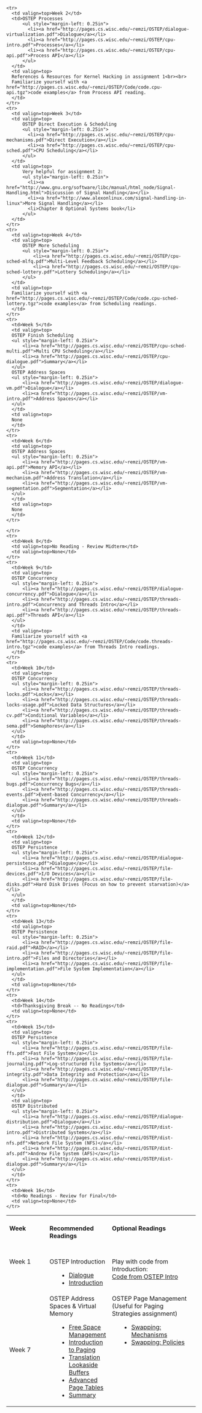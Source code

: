 <table border="0">
  <tbody>
    <tr>
      <td style="vertical-align: top; font-weight: bold;" width="150">
		<strong><h4>Week</h4></strong><br>
      </td>
      <td style="vertical-align: top; font-weight: bold;" >
        <strong><h4>Recommended Readings</h4></strong><br>
      </td>
      <td style="vertical-align: top; font-weight: bold;" width="300">
        <strong><h4>Optional Readings</h4></strong><br>
      </td>
    </tr>
    <tr>
      <td valign=top>Week 1</td>
      <td>OSTEP Introduction
          <ul style="margin-left: 0.25in">
            <li><a href="http://pages.cs.wisc.edu/~remzi/OSTEP/dialogue-threeeasy.pdf">Dialogue</a></li>
            <li><a href="http://pages.cs.wisc.edu/~remzi/OSTEP/intro.pdf">Introduction</a></li>
          </ul>
      </td>
      <td valign=top>Play with code from Introduction:
      <br>
      <a href="http://pages.cs.wisc.edu/~remzi/OSTEP/Code/code.intro.tgz">Code from OSTEP Intro</a>
      </td>
    </tr>

    <tr>
      <td valign=top>Week 2</td>
      <td>OSTEP Processes
          <ul style="margin-left: 0.25in">
            <li><a href="http://pages.cs.wisc.edu/~remzi/OSTEP/dialogue-virtualization.pdf">Dialogue</a></li>
            <li><a href="http://pages.cs.wisc.edu/~remzi/OSTEP/cpu-intro.pdf">Processes</a></li>
            <li><a href="http://pages.cs.wisc.edu/~remzi/OSTEP/cpu-api.pdf">Process API</a></li>
          </ul>
      </td>
      <td valign=top>
      References & Resources for Kernel Hacking in assignment 1<br><br>
      Familiarize yourself with <a href="http://pages.cs.wisc.edu/~remzi/OSTEP/Code/code.cpu-api.tgz">code examples</a> from Process API reading.
      </td>
    </tr>
    <tr>
      <td valign=top>Week 3</td>
      <td valign=top>
          OSTEP Direct Execution & Scheduling
          <ul style="margin-left: 0.25in">
            <li><a href="http://pages.cs.wisc.edu/~remzi/OSTEP/cpu-mechanisms.pdf">Direct Execution</a></li>
            <li><a href="http://pages.cs.wisc.edu/~remzi/OSTEP/cpu-sched.pdf">CPU Scheduling</a></li>
          </ul>
      </td>
      <td valign=top>
          Very helpful for assignment 2:
          <ul style="margin-left: 0.25in">
            <li><a href="http://www.gnu.org/software/libc/manual/html_node/Signal-Handling.html">Discussion of Signal Handling</a></li>
            <li><a href="http://www.alexonlinux.com/signal-handling-in-linux">More Signal Handling</a></li>
            <li>Chapter 8 Optional Systems book</li>
          </ul>
      </td>
    </tr>
    <tr>
      <td valign=top>Week 4</td>
      <td valign=top>
          OSTEP More Scheduling
          <ul style="margin-left: 0.25in">
              <li><a href="http://pages.cs.wisc.edu/~remzi/OSTEP/cpu-sched-mlfq.pdf">Multi-Level Feedback Scheduling</a></li>
              <li><a href="http://pages.cs.wisc.edu/~remzi/OSTEP/cpu-sched-lottery.pdf">Lottery Scheduling</a></li>
          </ul>
      </td>
      <td valign=top>
      Familiarize yourself with <a href="http://pages.cs.wisc.edu/~remzi/OSTEP/Code/code.cpu-sched-lottery.tgz">code examples</a> from Scheduling readings.
      </td>
    </tr>
    <tr>
      <td>Week 5</td>
      <td valign=top>
      OSTEP Finish Scheduling
      <ul style="margin-left: 0.25in">
          <li><a href="http://pages.cs.wisc.edu/~remzi/OSTEP/cpu-sched-multi.pdf">Multi CPU Scheduling</a></li>
          <li><a href="http://pages.cs.wisc.edu/~remzi/OSTEP/cpu-dialogue.pdf">Summary</a></li>
      </ul>
      OSTEP Address Spaces
      <ul style="margin-left: 0.25in">
          <li><a href="http://pages.cs.wisc.edu/~remzi/OSTEP/dialogue-vm.pdf">Dialogue</a></li>
          <li><a href="http://pages.cs.wisc.edu/~remzi/OSTEP/vm-intro.pdf">Address Spaces</a></li>
      </ul>
      </td>
      <td valign=top>
      None
      </td>
    </tr>
    <tr>
      <td>Week 6</td>
      <td valign=top>
      OSTEP Address Spaces
      <ul style="margin-left: 0.25in">
          <li><a href="http://pages.cs.wisc.edu/~remzi/OSTEP/vm-api.pdf">Memory API</a></li>
          <li><a href="http://pages.cs.wisc.edu/~remzi/OSTEP/vm-mechanism.pdf">Address Translation</a></li>
          <li><a href="http://pages.cs.wisc.edu/~remzi/OSTEP/vm-segmentation.pdf">Segmentation</a></li>
      </ul>
      </td>
      <td valign=top>
      None
      </td>
    </tr>
   <tr>
      <td>Week 7</td>
      <td valign=top>
      OSTEP Address Spaces & Virtual Memory
      <ul style="margin-left: 0.25in">
          <li><a href="http://pages.cs.wisc.edu/~remzi/OSTEP/vm-freespace.pdf">Free Space Management</a></li>
          <li><a href="http://pages.cs.wisc.edu/~remzi/OSTEP/vm-paging.pdf">Introduction to Paging</a></li>
          <li><a href="http://pages.cs.wisc.edu/~remzi/OSTEP/vm-tlbs.pdf">Translation Lookaside Buffers</a></li>
          <li><a href="http://pages.cs.wisc.edu/~remzi/OSTEP/vm-smalltables.pdf">Advanced Page Tables</a></li>
          <li><a href="http://pages.cs.wisc.edu/~remzi/OSTEP/vm-dialogue.pdf">Summary</a></li>
      </ul>
      </td>
      <td valign=top>
      OSTEP Page Management (Useful for Paging Strategies assignment)
      <ul style="margin-left: 0.25in">
          <li><a href="http://pages.cs.wisc.edu/~remzi/OSTEP/vm-beyondphys.pdf">Swapping: Mechanisms</a></li>
          <li><a href="http://pages.cs.wisc.edu/~remzi/OSTEP/vm-beyondphys-policy.pdf">Swapping: Policies</a></li>
      </ul>
      </td>

    </tr>
    <tr>
      <td>Week 8</td>
      <td valign=top>No Reading - Review Midterm</td>
      <td valign=top>None</td>
    </tr>
    <tr>
      <td>Week 9</td>
      <td valign=top>
      OSTEP Concurrency
      <ul style="margin-left: 0.25in">
          <li><a href="http://pages.cs.wisc.edu/~remzi/OSTEP/dialogue-concurrency.pdf">Dialogue</a></li>
          <li><a href="http://pages.cs.wisc.edu/~remzi/OSTEP/threads-intro.pdf">Concurrency and Threads Intro</a></li>
          <li><a href="http://pages.cs.wisc.edu/~remzi/OSTEP/threads-api.pdf">Threads API</a></li>
      </ul>
      </td>
      <td valign=top>
      Familiarize yourself with <a href="http://pages.cs.wisc.edu/~remzi/OSTEP/Code/code.threads-intro.tgz">code examples</a> from Threads Intro readings.
      </td>
    </tr>
    <tr>
      <td>Week 10</td>
      <td valign=top>
      OSTEP Concurrency
      <ul style="margin-left: 0.25in">
          <li><a href="http://pages.cs.wisc.edu/~remzi/OSTEP/threads-locks.pdf">Locks</a></li>
          <li><a href="http://pages.cs.wisc.edu/~remzi/OSTEP/threads-locks-usage.pdf">Locked Data Structures</a></li>
          <li><a href="http://pages.cs.wisc.edu/~remzi/OSTEP/threads-cv.pdf">Conditional Variables</a></li>
          <li><a href="http://pages.cs.wisc.edu/~remzi/OSTEP/threads-sema.pdf">Semaphores</a></li>
      </ul>
      </td>
      <td valign=top>None</td>
    </tr>
    <tr>
      <td>Week 11</td>
      <td valign=top>
      OSTEP Concurrency
      <ul style="margin-left: 0.25in">
          <li><a href="http://pages.cs.wisc.edu/~remzi/OSTEP/threads-bugs.pdf">Concurrency Bugs</a></li>
          <li><a href="http://pages.cs.wisc.edu/~remzi/OSTEP/threads-events.pdf">Event-based Concurrency</a></li>
          <li><a href="http://pages.cs.wisc.edu/~remzi/OSTEP/threads-dialogue.pdf">Summary</a></li>
      </ul>
      </td>
      <td valign=top>None</td>
    </tr>
    <tr>
      <td>Week 12</td>
      <td valign=top>
      OSTEP Persistence
      <ul style="margin-left: 0.25in">
          <li><a href="http://pages.cs.wisc.edu/~remzi/OSTEP/dialogue-persistence.pdf">Dialogue</a></li>
          <li><a href="http://pages.cs.wisc.edu/~remzi/OSTEP/file-devices.pdf">I/O Devices</a></li>
          <li><a href="http://pages.cs.wisc.edu/~remzi/OSTEP/file-disks.pdf">Hard Disk Drives (Focus on how to prevent starvation)</a></li>
      </ul>
      </td>
      <td valign=top>None</td>
    </tr>
    <tr>
      <td>Week 13</td>
      <td valign=top>
      OSTEP Persistence
      <ul style="margin-left: 0.25in">
          <li><a href="http://pages.cs.wisc.edu/~remzi/OSTEP/file-raid.pdf">RAID</a></li>
          <li><a href="http://pages.cs.wisc.edu/~remzi/OSTEP/file-intro.pdf">Files and Directories</a></li>
          <li><a href="http://pages.cs.wisc.edu/~remzi/OSTEP/file-implementation.pdf">File System Implementation</a></li>
      </ul>
      </td>
      <td valign=top>None</td>
    </tr>
    <tr>
      <td>Week 14</td>
      <td>Thanksgiving Break -- No Readings</td>
      <td valign=top>None</td>
    </tr>
    <tr>
      <td>Week 15</td>
      <td valign=top>
      OSTEP Persistence
      <ul style="margin-left: 0.25in">
          <li><a href="http://pages.cs.wisc.edu/~remzi/OSTEP/file-ffs.pdf">Fast File System</a></li>
          <li><a href="http://pages.cs.wisc.edu/~remzi/OSTEP/file-journaling.pdf">Log-structured File Systems</a></li>
          <li><a href="http://pages.cs.wisc.edu/~remzi/OSTEP/file-integrity.pdf">Data Integrity and Protection</a></li>
          <li><a href="http://pages.cs.wisc.edu/~remzi/OSTEP/file-dialogue.pdf">Summary</a></li>
      </ul>
      </td>
      <td valign=top>
      OSTEP Distributed
      <ul style="margin-left: 0.25in">
          <li><a href="http://pages.cs.wisc.edu/~remzi/OSTEP/dialogue-distribution.pdf">Dialogue</a></li>
          <li><a href="http://pages.cs.wisc.edu/~remzi/OSTEP/dist-intro.pdf">Distributed Systems</a></li>
          <li><a href="http://pages.cs.wisc.edu/~remzi/OSTEP/dist-nfs.pdf">Network File System (NFS)</a></li>
          <li><a href="http://pages.cs.wisc.edu/~remzi/OSTEP/dist-afs.pdf">Andrew File System (AFS)</a></li>
          <li><a href="http://pages.cs.wisc.edu/~remzi/OSTEP/dist-dialogue.pdf">Summary</a></li>
      </ul>
      </td>
    </tr>
    <tr>
      <td>Week 16</td>
      <td>No Readings - Review for Final</td>
      <td valign=top>None</td>
    </tr>
  </tbody>
</table>
